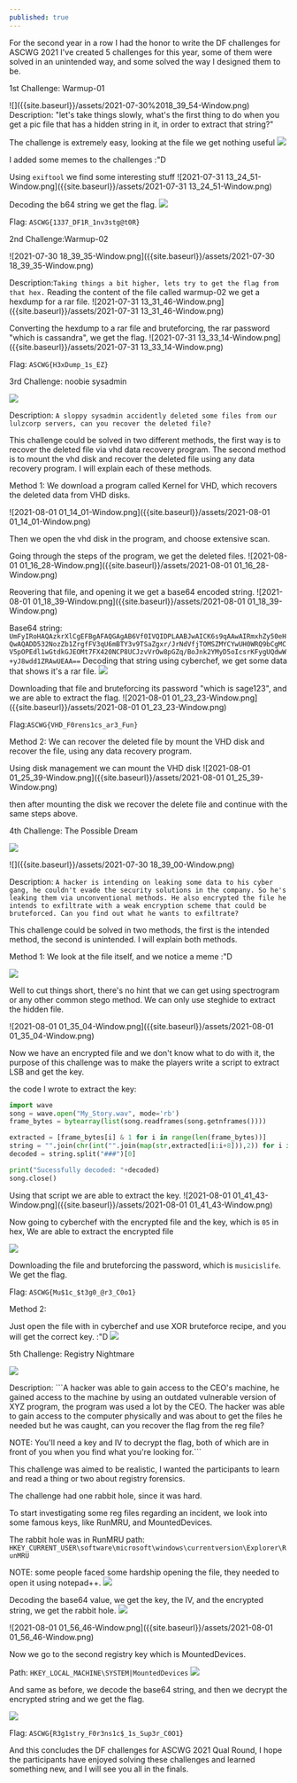 ```yaml
---
published: true
---
```

For the second year in a row I had the honor to write the DF challenges for ASCWG 2021
 I've created 5 challenges for this year, some of them were solved in an unintended way, and some solved the way I designed them to be.
 
 <p>1st Challenge: Warmup-01</p>
 ![]({{site.baseurl}}/assets/2021-07-30%2018_39_54-Window.png)
 Description: "let's take things slowly, what's the first thing to do when you get a pic file that has a hidden string in it, in order to extract that string?"
 
 The challenge is extremely easy, looking at the file we get nothing useful
 ![]({{site.baseurl}}/assets/2021-07-30%2001_38_10-Window.png)

I added some memes to the challenges :"D

Using ```exiftool``` we find some interesting stuff
![2021-07-31 13_24_51-Window.png]({{site.baseurl}}/assets/2021-07-31 13_24_51-Window.png)

Decoding the b64 string we get the flag.
![]({{site.baseurl}}/assets/2021-07-31%2013_27_10-Window.png)

Flag: ```ASCWG{1337_DF1R_1nv3stg@t0R}```

<p>2nd Challenge:Warmup-02</p>
![2021-07-30 18_39_35-Window.png]({{site.baseurl}}/assets/2021-07-30 18_39_35-Window.png)

Description:```Taking things a bit higher, lets try to get the flag from that hex.```
Reading the content of the file called warmup-02 we get a hexdump for a rar file. 
![2021-07-31 13_31_46-Window.png]({{site.baseurl}}/assets/2021-07-31 13_31_46-Window.png)

Converting the hexdump to a rar file and bruteforcing, the rar password "which is cassandra", we get the flag. 
![2021-07-31 13_33_14-Window.png]({{site.baseurl}}/assets/2021-07-31 13_33_14-Window.png)

Flag: ```ASCWG{H3xDump_1s_EZ}```

<p>3rd Challenge: noobie sysadmin</p>

![]({{site.baseurl}}/assets/2021-07-30%2018_39_18-Window.png)

Description: ```A sloppy sysadmin accidently deleted some files from our lulzcorp servers, can you recover the deleted file?```

This challenge could be solved in two different methods, the first way is to recover the deleted file via vhd data recovery program. The second method is to mount the vhd disk and recover the deleted file using any data recovery program. I will explain each of these methods.

Method 1: We download a program called Kernel for VHD, which recovers the deleted data from VHD disks.

![2021-08-01 01_14_01-Window.png]({{site.baseurl}}/assets/2021-08-01 01_14_01-Window.png)

Then we open the vhd disk in the program, and choose extensive scan. 

Going through the steps of the program, we get the deleted files. 
![2021-08-01 01_16_28-Window.png]({{site.baseurl}}/assets/2021-08-01 01_16_28-Window.png)

Reovering that file, and opening it we get a base64 encoded string. 
![2021-08-01 01_18_39-Window.png]({{site.baseurl}}/assets/2021-08-01 01_18_39-Window.png)

Base64 string: ```UmFyIRoHAQAzkrXlCgEFBgAFAQGAgAB6Vf0IVQIDPLAABJwAICK6s9qAAwAIRmxhZy50eHQwAQADD532NozZb1ZrgfFV3qU6mBTY3v9TSaZgxr/JrNdVfjTOMSZMYCYwUH0WRQ9bCgMCV5pOPEdl1wGtdkGJEOMt7FX420NCP8UCJzvVrOw8pGZq/BoJnk2YMyD5oIcsrKFygUQdwW+yJ8wdd1ZRAwUEAA==```
Decoding that string using cyberchef, we get some data that shows it's a rar file.
![]({{site.baseurl}}/assets/2021-08-01%2001_21_02-Window.png)

Downloading that file and bruteforcing its password "which is sage123", and we are able to extract the flag.
![2021-08-01 01_23_23-Window.png]({{site.baseurl}}/assets/2021-08-01 01_23_23-Window.png)

Flag:```ASCWG{VHD_F0rens1cs_ar3_Fun}```

Method 2: We can recover the deleted file by mount the VHD disk and recover the file, using any data recovery program.

Using disk management we can mount the VHD disk ![2021-08-01 01_25_39-Window.png]({{site.baseurl}}/assets/2021-08-01 01_25_39-Window.png)

then after mounting the disk we recover the delete file and continue with the same steps above.

<p> 4th Challenge: The Possible Dream</p>

![]({{site.baseurl}}/assets/2021-07-30%2018_39_00-Window.png)

![]({{site.baseurl}}/assets/2021-07-30 18_39_00-Window.png)

Description: ```A hacker is intending on leaking some data to his cyber gang, he couldn't evade the security solutions in the company. So he's leaking them via unconventional methods. He also encrypted the file he intends to exfiltrate with a weak encryption scheme that could be bruteforced. Can you find out what he wants to exfiltrate?```

This challenge could be solved in two methods, the first is the intended method, the second is unintended. I will explain both methods. 

Method 1: 
We look at the file itself, and we notice a meme :"D

![]({{site.baseurl}}/assets/2021-08-01%2001_29_49-Window.png)

Well to cut things short, there's no hint that we can get using spectrogram or any other common stego method. We can only use steghide to extract the hidden file.

![2021-08-01 01_35_04-Window.png]({{site.baseurl}}/assets/2021-08-01 01_35_04-Window.png)

Now we have an encrypted file and we don't know what to do with it, the purpose of this challenge was to make the players write a script to extract LSB and get the key. 

the code I wrote to extract the key: 

```python
import wave
song = wave.open("My_Story.wav", mode='rb')
frame_bytes = bytearray(list(song.readframes(song.getnframes())))

extracted = [frame_bytes[i] & 1 for i in range(len(frame_bytes))]
string = "".join(chr(int("".join(map(str,extracted[i:i+8])),2)) for i in range(0,len(extracted),8))
decoded = string.split("###")[0]

print("Sucessfully decoded: "+decoded)
song.close()
```
Using that script we are able to extract the key. 
![2021-08-01 01_41_43-Window.png]({{site.baseurl}}/assets/2021-08-01 01_41_43-Window.png)

Now going to cyberchef with the encrypted file and the key, which is ```05``` in hex, We are able to extract the encrypted file

![]({{site.baseurl}}/assets/2021-08-01%2001_44_38-Window.png)


Downloading the file and bruteforcing the password, which is ```musicislife```. We get the flag.

Flag: ```ASCWG{Mu$1c_$t3g0_@r3_C0o1}```

Method 2: 

Just open the file with in cyberchef and use XOR bruteforce recipe, and you will get the correct key. :"D
![]({{site.baseurl}}/assets/2021-08-01%2001_46_52-Window.png)


<p>5th Challenge: Registry Nightmare</p>

![]({{site.baseurl}}/assets/2021-07-30%2018_38_33-Window.png)

Description: ```A hacker was able to gain access to the CEO's machine, he gained access to the machine by using an outdated vulnerable version of XYZ program, the program was used a lot by the CEO. The hacker was able to gain access to the computer physically and was about to get the files he needed but he was caught, can you recover the flag from the reg file?

NOTE: You'll need a key and IV to decrypt the flag, both of which are in front of you when you find what you're looking for.```

This challenge was aimed to be realistic, I wanted the participants to learn and read a thing or two about registry forensics. 

The challenge had one rabbit hole, since it was hard. 

To start investigating some reg files regarding an incident, we look into some famous keys, like RunMRU, and MountedDevices. 

The rabbit hole was in RunMRU path: 
```HKEY_CURRENT_USER\software\microsoft\windows\currentversion\Explorer\RunMRU```

NOTE: some people faced some hardship opening the file, they needed to open it using notepad++.
![]({{site.baseurl}}/assets/2021-08-01%2001_53_41-Window.png)

Decoding the base64 value, we get the key, the IV, and the encrypted string, we get the rabbit hole. 
![]({{site.baseurl}}/assets/2021-08-01%2001_55_41-Window.png)

![2021-08-01 01_56_46-Window.png]({{site.baseurl}}/assets/2021-08-01 01_56_46-Window.png)

Now we go to the second registry key which is MountedDevices. 

Path: ```HKEY_LOCAL_MACHINE\SYSTEM|MountedDevices```
![]({{site.baseurl}}/assets/2021-08-01%2001_58_58-Window.png)

And same as before, we decode the base64 string, and then we decrypt the encrypted string and we get the flag.

![]({{site.baseurl}}/assets/2021-08-01%2002_00_18-Window.png)

Flag: ```ASCWG{R3g1stry_F0r3ns1c$_1s_Sup3r_C0O1}```

And this concludes the DF challenges for ASCWG 2021 Qual Round, I hope the participants have enjoyed solving these challenges and learned something new, and I will see you all in the finals.
